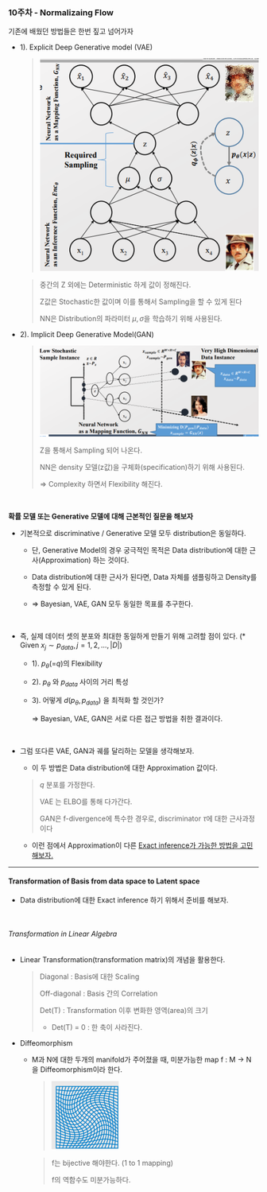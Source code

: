 ### 10주차 - Normalizaing Flow



기존에 배웠던 방법들은 한번 짚고 넘어가자 

- 1). Explicit Deep Generative model (VAE)
  
  > ![](picture/10-1.png)
  
  > 중간의 Z 외에는 Deterministic 하게 값이 정해진다. 
  > 
  > Z값은 Stochastic한 값이며 이를 통해서 Sampling을 할 수 있게 된다
  > 
  > NN은 Distribution의 파라미터 $\mu, \sigma$을 학습하기 위해 사용된다. 

- 2). Implicit Deep Generative Model(GAN) 
  
  > ![](picture/10-2.png)
  > 
  > Z을 통해서 Sampling 되어 나온다. 
  > 
  > NN은 density 모델(z값)을 구체화(specification)하기 위해 사용된다.  
  > 
  > => Complexity 하면서 Flexibility 해진다. 



<br>

**확률 모델 또는 Generative 모델에 대해 근본적인 질문을 해보자**

- 기본적으로 discriminative / Generative 모델 모두 distribution은 동일하다. 
  
  - 단, Generative Model의 경우 궁극적인 목적은 Data distribution에 대한 근사(Approximation) 하는 것이다. 
  
  - Data distribution에 대한 근사가 된다면, Data 자체를 샘플링하고 Density를 측정할 수 있게 된다. 
  
  - => Bayesian, VAE, GAN 모두 동일한 목표를 추구한다. 

<br>



- 즉, 실제 데이터 셋의 분포와 최대한 동일하게 만들기 위해 고려할 점이 있다. (* Given $x_j \sim p_{data}, j = 1,2,..., |D|$)
  
  - 1). $p_\theta$(=$q)$의 Flexibility
  
  - 2). $p_{\theta}$ 와 $p_{data}$ 사이의 거리 특성 
  
  - 3). 어떻게 $d(p_\theta, p_{data})$ 을 최적화 할 것인가? 
    
    => Bayesian, VAE, GAN은 서로 다른 접근 방법을 취한 결과이다.

<br>

- 그럼 또다른 VAE, GAN과 궤를 달리하는 모델을 생각해보자. 
  
  - 이 두 방법은 Data distribution에 대한 Approximation 값이다. 
  
  > $q$ 분포를 가정한다. 
  > 
  > VAE 는 ELBO를 통해 다가간다. 
  > 
  > GAN은 f-divergence에 특수한 경우로, discriminator $\tau$에 대한  근사과정이다
  
  - 이런 점에서 Approximation이 다른 <u>Exact inference가 가능한 방법을 고민해보자.</u> 



---

#### Transformation of Basis from data space to Latent space

- Data distribution에 대한 Exact inference 하기 위해서 준비를 해보자. 

<br>



###### Transformation in Linear Algebra

- Linear Transformation(transformation matrix)의 개념을 활용한다. 
  
  > Diagonal : Basis에 대한 Scaling 
  > 
  > Off-diagonal : Basis 간의 Correlation 
  > 
  > Det(T) : Transformation 이후 변화한 영역(area)의 크기 
  > 
  > - Det(T) = 0 :  한 축이 사라진다. 

- Diffeomorphism 
  
  - M과 N에 대한 두개의 manifold가 주어졌을 때, 미분가능한 map f : M -> N 을 Diffeomorphism이라 한다.
    
    > ![](picture/10-3.png)
    
    > f는 bijective 해야한다. (1 to 1 mapping)
    > 
    > f의 역함수도 미분가능하다. 






